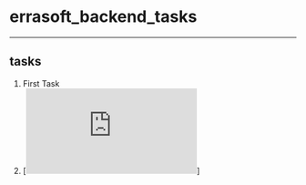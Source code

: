 # errasoft_backend_tasks
---
## tasks 
1. First Task 
2. [![View PHP Task](https://github.com/jooexploit/errasoft_backend_tasks/blob/main/session2/task_2.php)]
